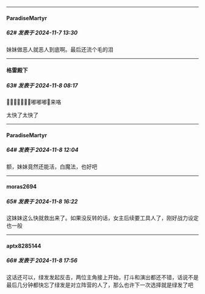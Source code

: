 ﻿
*****

####  ParadiseMartyr  
##### 62#       发表于 2024-11-7 13:30

妹妹做恶人就恶人到底啊。最后还流个毛的泪


*****

####  格雷殿下  
##### 63#       发表于 2024-11-8 08:17

🚆🚆🚆🚆🚆🚆🚆嘟嘟嘟🚆来咯

太快了太快了


*****

####  ParadiseMartyr  
##### 64#       发表于 2024-11-8 12:04

额，妹妹竟然还能活，白魔法，也好吧


*****

####  moras2694  
##### 65#       发表于 2024-11-8 16:22

这妹妹这么快就救出来了。如果没反转的话，女主后续要工具人了，刚好战力设定也一般


*****

####  aptx8285144  
##### 66#       发表于 2024-11-8 17:56

这话还可以，绿发发起反击，两位主角接上开始，打斗和演出都还不错，话说不是最后几分钟都快忘了绿发是对立阵营的人了，那么也许下一次选择就是绿发了吧

